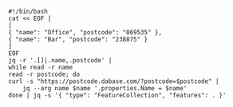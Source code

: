 <script src="https://embed.github.com/view/geojson/kaihendry/singapore-postcode/master/eg.geojson"></script>

	#!/bin/bash
	cat << EOF |
	[
	{ "name": "Office", "postcode": "069535" },
	{ "name": "Bar", "postcode": "238875" }
	]
	EOF
	jq -r '.[]|.name,.postcode' |
	while read -r name
	read -r postcode; do
	curl -s "https://postcode.dabase.com/?postcode=$postcode" |
		jq --arg name $name '.properties.Name = $name'
	done | jq -s '{ "type": "FeatureCollection", "features": . }'
